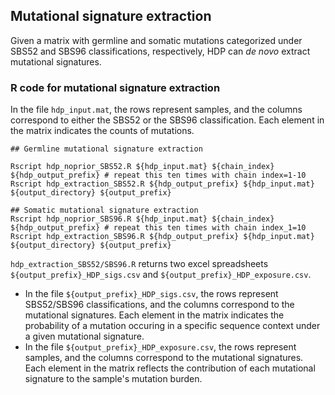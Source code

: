 ## Mutational signature extraction
Given a matrix with germline and somatic mutations categorized under SBS52 and SBS96 classifications, respectively, HDP can *de novo* extract mutational signatures.

### R code for mutational signature extraction
In the file `hdp_input.mat`, the rows represent samples, and the columns correspond to either the SBS52 or the SBS96 classification. Each element in the matrix indicates the counts of mutations.

```
## Germline mutational signature extraction

Rscript hdp_noprior_SBS52.R ${hdp_input.mat} ${chain_index} ${hdp_output_prefix} # repeat this ten times with chain index=1-10
Rscript hdp_extraction_SBS52.R ${hdp_output_prefix} ${hdp_input.mat} ${output_directory} ${output_prefix}

## Somatic mutational signature extraction
Rscript hdp_noprior_SBS96.R ${hdp_input.mat} ${chain_index} ${hdp_output_prefix} # repeat this ten times with chain index_1=10
Rscript hdp_extraction_SBS96.R ${hdp_output_prefix} ${hdp_input.mat} ${output_directory} ${output_prefix}
```
`hdp_extraction_SBS52/SBS96.R` returns two excel spreadsheets `${output_prefix}_HDP_sigs.csv` and `${output_prefix}_HDP_exposure.csv`.
- In the file `${output_prefix}_HDP_sigs.csv`, the rows represent SBS52/SBS96 classifications, and the columns correspond to the mutational signatures. Each element in the matrix indicates the probability of a mutation occuring in a specific sequence context under a given mutational signature.
- In the file `${output_prefix}_HDP_exposure.csv`, the rows represent samples, and the columns correspond to the mutational signatures. Each element in the matrix reflects the contribution of each mutational signature to the sample's mutation burden.
